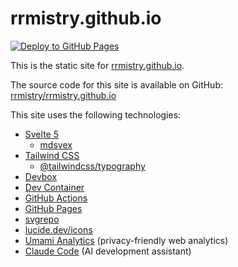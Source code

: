 # rrmistry.github.io

[![Deploy to GitHub Pages](https://github.com/rrmistry/rrmistry.github.io/actions/workflows/deploy.yml/badge.svg)](https://github.com/rrmistry/rrmistry.github.io/actions/workflows/deploy.yml)

This is the static site for [rrmistry.github.io](https://rrmistry.github.io).

The source code for this site is available on GitHub: [rrmistry/rrmistry.github.io](https://github.com/rrmistry/rrmistry.github.io)

This site uses the following technologies:

- [Svelte 5](https://svelte.dev/)
  - [mdsvex](https://mdsvex.pngwn.io/)
- [Tailwind CSS](https://tailwindcss.com/)
  - [@tailwindcss/typography](https://github.com/tailwindlabs/tailwindcss-typography)
- [Devbox](https://github.com/jetify-com/devbox)
- [Dev Container](https://github.com/devcontainers/features)
- [GitHub Actions](https://github.com/features/actions)
- [GitHub Pages](https://pages.github.com/)
- [svgrepo](https://www.svgrepo.com/)
- [lucide.dev/icons](https://lucide.dev/icons/)
- [Umami Analytics](https://umami.is/) (privacy-friendly web analytics)
- [Claude Code](https://docs.anthropic.com/en/docs/claude-code) (AI development assistant)
